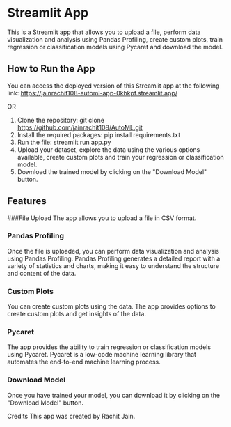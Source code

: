 # Streamlit App

This is a Streamlit app that allows you to upload a file, perform data visualization and analysis using Pandas Profiling, create custom plots, train regression or classification models using Pycaret and download the model.

## How to Run the App

You can access the deployed version of this Streamlit app at the following link:
https://jainrachit108-automl-app-0khkpf.streamlit.app/

OR

1. Clone the repository: git clone https://github.com/jainrachit108/AutoML.git
2. Install the required packages: pip install requirements.txt
3. Run the file: streamlit run app.py
4. Upload your dataset, explore the data using the various options available, create custom plots and train your regression or classification model.
5. Download the trained model by clicking on the "Download Model" button.


## Features
###File Upload
The app allows you to upload a file in CSV format.

### Pandas Profiling
Once the file is uploaded, you can perform data visualization and analysis using Pandas Profiling. Pandas Profiling generates a detailed report with a variety of statistics and charts, making it easy to understand the structure and content of the data.

### Custom Plots
You can create custom plots using the data. The app provides options to create custom plots and get insights of the data.

### Pycaret
The app provides the ability to train regression or classification models using Pycaret. Pycaret is a low-code machine learning library that automates the end-to-end machine learning process.

### Download Model
Once you have trained your model, you can download it by clicking on the "Download Model" button.

Credits
This app was created by Rachit Jain.




